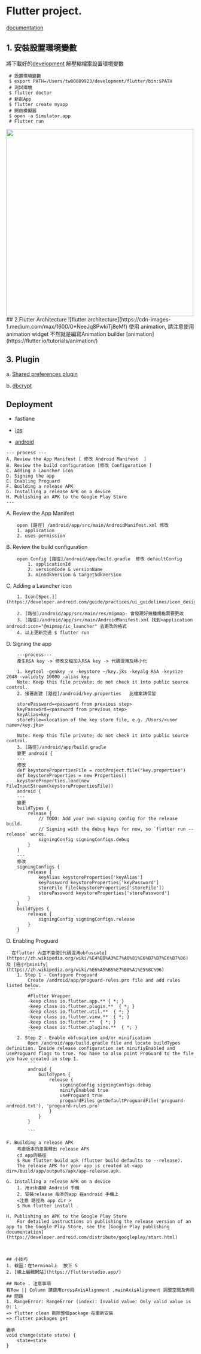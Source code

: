 
# Flutter project.
[documentation](https://flutter.io/)

## 1. 安裝設置環境變數

將下載好的[development](https://storage.googleapis.com/flutter_infra/releases/beta/macos/flutter_macos_v0.5.1-beta.zip) 解壓縮檔案設置環境變數

```
 # 設置環境變數 
 $ export PATH=/Users/tw00089923/development/flutter/bin:$PATH
 # 測試環境
 $ flutter doctor  
 # 新創App
 $ flutter create myapp
 # 開啟模擬器
 $ open -a Simulator.app
 # Flutter run 
```



<img src="https://flutter.io/images/flutter-starter-app-android.png" width="500">
## 2.Flutter Architecture
![flutter architecture](https://cdn-images-1.medium.com/max/1600/0*NeeJq8PwkiTj8eMf)
使用 animation, 請注意使用animation widget 不然就是編寫Animation builder 
[animation](https://flutter.io/tutorials/animation/)

## 3. Plugin 

a. [Shared preferences plugin](https://github.com/flutter/plugins/tree/master/packages/shared_preferences)

b. [dbcrypt](https://pub.dartlang.org/packages/dbcrypt)




## Deployment 

- fastlane

- [ios]()

- [android](https://flutter.io/android-release/)
```
--- process ---
A. Review the App Manifest [ 修改 Android Manifest  ]
B. Review the build configuration [修改 Configuration ]
C. Adding a Launcher icon
D. Signing the app
E. Enabling Proguard
F. Building a release APK
G. Installing a release APK on a device
H. Publishing an APK to the Google Play Store
---
```
A. Review the App Manifest
```
    open [路徑] /android/app/src/main/AndroidManifest.xml 修改
    1. application
    2. uses-permission
```
B. Review the build configuration 
```
    open Config [路徑]/android/app/build.gradle  修改 defaultConfig
        1. applicationId
        2. versionCode & versionName
        3. minSdkVersion & targetSdkVersion
```
C. Adding a Launcher icon
```
    1. Icon[Spec.]](https://developer.android.com/guide/practices/ui_guidelines/icon_design_launcher.html)

    2. [路徑]/android/app/src/main/res/mipmap- 會發現好幾種規格需要更改
    3. [路徑]/android/app/src/main/AndroidManifest.xml 找到<application android:icon="@mipmap/ic_launcher" 去更改的格式
    4. 以上更新完過 $ flutter run 
```
D. Signing the app
```
    ---process---
    產生RSA key -> 修改文檔加入RSA key -> 代碼混淆及極小化

    1. keytool -genkey -v -keystore ~/key.jks -keyalg RSA -keysize 2048 -validity 10000 -alias key
    Note: Keep this file private; do not check it into public source control.
    2. 接著創建 [路徑]/android/key.properties   此檔案請保留

    storePassword=<password from previous step>
    keyPassword=<password from previous step>
    keyAlias=key
    storeFile=<location of the key store file, e.g. /Users/<user name>/key.jks>

    Note: Keep this file private; do not check it into public source control.
    3. [路徑]/android/app/build.gradle
    變更 android {
    ---
    修改
    def keystorePropertiesFile = rootProject.file("key.properties")
    def keystoreProperties = new Properties()
    keystoreProperties.load(new FileInputStream(keystorePropertiesFile))
    android {
    ---
    變更 
    buildTypes {
        release {
            // TODO: Add your own signing config for the release build.
            // Signing with the debug keys for now, so `flutter run --release` works.
            signingConfig signingConfigs.debug
        }
    }
    ---
    修改
    signingConfigs {
        release {
            keyAlias keystoreProperties['keyAlias']
            keyPassword keystoreProperties['keyPassword']
            storeFile file(keystoreProperties['storeFile'])
            storePassword keystoreProperties['storePassword']
        }
    }
    buildTypes {
        release {
            signingConfig signingConfigs.release
        }
    }
```
D. Enabling Proguard 
```
  在flutter 內並不會使[代碼混淆obfuscate](https://zh.wikipedia.org/wiki/%E4%BB%A3%E7%A0%81%E6%B7%B7%E6%B7%86) 及 [極小化minify](https://zh.wikipedia.org/wiki/%E6%A5%B5%E7%B0%A1%E5%8C%96)
    1. Step 1 - Configure Proguard 
        Create /android/app/proguard-rules.pro file and add rules listed below.
        ```
        #Flutter Wrapper
        -keep class io.flutter.app.** { *; }
        -keep class io.flutter.plugin.**  { *; }
        -keep class io.flutter.util.**  { *; }
        -keep class io.flutter.view.**  { *; }
        -keep class io.flutter.**  { *; }
        -keep class io.flutter.plugins.**  { *; }
        ```
    2. Step 2 - Enable obfuscation and/or minification
        Open /android/app/build.gradle file and locate buildTypes definition. Inside release configuration set minifiyEnabled and useProguard flags to true. You have to also point ProGuard to the file you have created in step 1.
        ```
        android {
            buildTypes {
                release {
                    signingConfig signingConfigs.debug
                    minifyEnabled true
                    useProguard true
                    proguardFiles getDefaultProguardFile('proguard-android.txt'), 'proguard-rules.pro'
                }
            }
        }

        ```

F. Building a release APK
    考慮版本的差異釋出 release APK
    cd app的路徑
    $ Run flutter build apk (flutter build defaults to --release).
    The release APK for your app is created at <app dir>/build/app/outputs/apk/app-release.apk.

G. Installing a release APK on a device
    1. 用usb連線 Android 手機
    2. 安裝release 版本的app 在android 手機上
    <注意 路徑為 app dir >
    $ Run flutter install .

H. Publishing an APK to the Google Play Store
    For detailed instructions on publishing the release version of an app to the Google Play Store, see the [Google Play publishing documentation](https://developer.android.com/distribute/googleplay/start.html)



## 小技巧 
1. 截圖：在terminal上  按下 S
2. [線上編輯網站](https://flutterstudio.app/)

## Note . 注意事項
有Row || Column 請使用crossAxisAlignment ,mainAxisAlignment 調整空間及佈局
## 問題 
1. RangeError: RangeError (index): Invalid value: Only valid value is 0: 1
=> flutter clean 刪除整個package 在重新安裝 
=> flutter packages get

繼承 
void change(state state) {
    state=state
}
